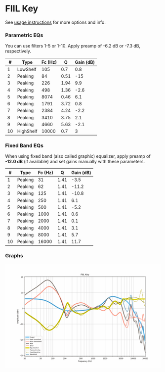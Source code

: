 # FIIL Key
See [usage instructions](https://github.com/jaakkopasanen/AutoEq#usage) for more options and info.

### Parametric EQs
You can use filters 1-5 or 1-10. Apply preamp of -6.2 dB or -7.3 dB, respectively.

|   # | Type      |   Fc (Hz) |    Q |   Gain (dB) |
|-----|-----------|-----------|------|-------------|
|   1 | LowShelf  |       105 | 0.7  |         0.8 |
|   2 | Peaking   |        84 | 0.51 |       -15   |
|   3 | Peaking   |       226 | 1.94 |         9.9 |
|   4 | Peaking   |       498 | 1.36 |        -2.6 |
|   5 | Peaking   |      8074 | 0.46 |         6.1 |
|   6 | Peaking   |      1791 | 3.72 |         0.8 |
|   7 | Peaking   |      2384 | 4.24 |        -2.2 |
|   8 | Peaking   |      3410 | 3.75 |         2.1 |
|   9 | Peaking   |      4660 | 5.63 |        -2.1 |
|  10 | HighShelf |     10000 | 0.7  |         3   |

### Fixed Band EQs
When using fixed band (also called graphic) equalizer, apply preamp of **-12.0 dB** (if available) and set gains manually with these parameters.

|   # | Type    |   Fc (Hz) |    Q |   Gain (dB) |
|-----|---------|-----------|------|-------------|
|   1 | Peaking |        31 | 1.41 |        -3.5 |
|   2 | Peaking |        62 | 1.41 |       -11.2 |
|   3 | Peaking |       125 | 1.41 |       -10.8 |
|   4 | Peaking |       250 | 1.41 |         6.1 |
|   5 | Peaking |       500 | 1.41 |        -5.2 |
|   6 | Peaking |      1000 | 1.41 |         0.6 |
|   7 | Peaking |      2000 | 1.41 |         0.1 |
|   8 | Peaking |      4000 | 1.41 |         3.1 |
|   9 | Peaking |      8000 | 1.41 |         5.7 |
|  10 | Peaking |     16000 | 1.41 |        11.7 |

### Graphs
![](./FIIL%20Key.png)
